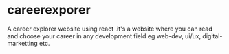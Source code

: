 # careerexporer
A career explorer website using react .it's a website where you can read and choose your career in any development field eg web-dev, ui/ux, digital-marketting etc.
